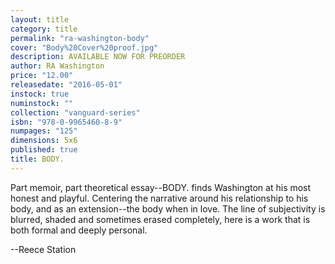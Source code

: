 ```yaml
---
layout: title
category: title
permalink: "ra-washington-body"
cover: "Body%20Cover%20proof.jpg"
description: AVAILABLE NOW FOR PREORDER
author: RA Washington
price: "12.00"
releasedate: "2016-05-01"
instock: true
numinstock: ""
collection: "vanguard-series"
isbn: "978-0-9965460-8-9"
numpages: "125"
dimensions: 5x6
published: true
title: BODY.
---
```

Part memoir, part theoretical essay--BODY. finds Washington at his most honest and playful. Centering the narrative around his relationship to his body, and as an extension--the body when in love. The line of subjectivity is blurred, shaded and sometimes erased completely, here is a work that is both formal and deeply personal.

--Reece Station
